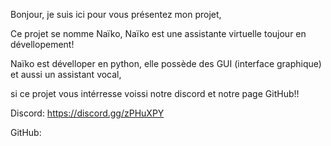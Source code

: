 Bonjour, je suis ici pour vous présentez mon projet, 

Ce projet se nomme Naïko, Naïko est une assistante virtuelle toujour en dévellopement!

Naïko est dévelloper en python, elle possède des GUI (interface graphique) et aussi un assistant vocal,

si ce projet vous intérresse voissi notre discord et notre page GitHub!!


Discord: https://discord.gg/zPHuXPY

GitHub: 
